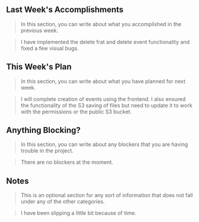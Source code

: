 ## Last Week's Accomplishments

> In this section, you can write about what you accomplished in the previous week.

> I have implemented the delete frat and delete event functionality and fixed a few visual bugs.

## This Week's Plan

> In this section, you can write about what you have planned for next week.

> I will complete creation of events using the frontend. I also ensured the functionality of the S3 saving of files but need to update it to work with the permissions or the public S3 bucket.

## Anything Blocking?

> In this section, you can write about any blockers that you are having trouble in the project.

> There are no blockers at the moment.

## Notes

> This is an optional section for any sort of information that does not fall under any of the other categories.

> I have been slipping a little bit because of time.

